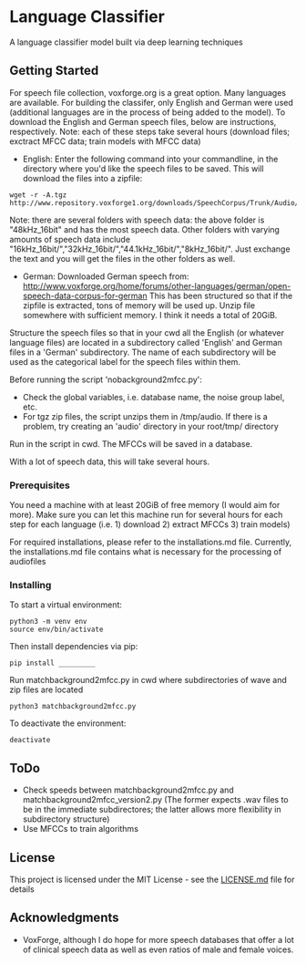# Language Classifier
A language classifier model built via deep learning techniques

## Getting Started

For speech file collection, voxforge.org is a great option. Many languages are available. For building the classifer, only English and German were used (additional languages are in the process of being added to the model). To download the English and German speech files, below are instructions, respectively. Note: each of these steps take several hours (download files; exctract MFCC data; train models with MFCC data)

* English:
Enter the following command into your commandline, in the directory where you'd like the speech files to be saved. This will download the files into a zipfile:
```
wget -r -A.tgz http://www.repository.voxforge1.org/downloads/SpeechCorpus/Trunk/Audio/Original/48kHz_16bit/s
```
Note: there are several folders with speech data: the above folder is "48kHz_16bit" and has the most speech data. Other folders with varying amounts of speech data include "16kHz_16bit/","32kHz_16bit/","44.1kHz_16bit/","8kHz_16bit/". Just exchange the text and you will get the files in the other folders as well.

* German:
Downloaded German speech from: http://www.voxforge.org/home/forums/other-languages/german/open-speech-data-corpus-for-german
This has been structured so that if the zipfile is extracted, tons of memory will be used up. Unzip file somewhere with sufficient memory. I think it needs a total of 20GiB.

Structure the speech files so that in your cwd all the English (or whatever language files) are located in a subdirectory called 'English' and German files in a 'German' subdirectory. The name of each subdirectory will be used as the categorical label for the speech files within them. 

Before running the script 'nobackground2mfcc.py':
* Check the global variables, i.e. database name, the noise group label, etc.
* For tgz zip files, the script unzips them in /tmp/audio. If there is a problem, try creating an 'audio' directory in your root/tmp/ directory

Run  in the script in cwd. The MFCCs will be saved in a database. 

With a lot of speech data, this will take several hours.


### Prerequisites

You need a machine with at least 20GiB of free memory (I would aim for more). Make sure you can let this machine run for several hours for each step for each language (i.e. 1) download 2) extract MFCCs 3) train models)

For required installations, please refer to the installations.md file.
Currently, the installations.md file contains what is necessary for the processing of audiofiles

### Installing

To start a virtual environment:
```
python3 -m venv env
source env/bin/activate
```

Then install dependencies via pip:
```
pip install _________
```

Run matchbackground2mfcc.py in cwd where subdirectories of wave and zip files are located
```
python3 matchbackground2mfcc.py
```

To deactivate the environment:
```
deactivate
```

## ToDo
* Check speeds between matchbackground2mfcc.py and matchbackground2mfcc_version2.py (The former expects .wav files to be in the immediate subdirectores; the latter allows more flexibility in subdirectory structure)
* Use MFCCs to train algorithms

## License

This project is licensed under the MIT License - see the [LICENSE.md](LICENSE.md) file for details

## Acknowledgments

* VoxForge, although I do hope for more speech databases that offer a lot of clinical speech data as well as even ratios of male and female voices.
